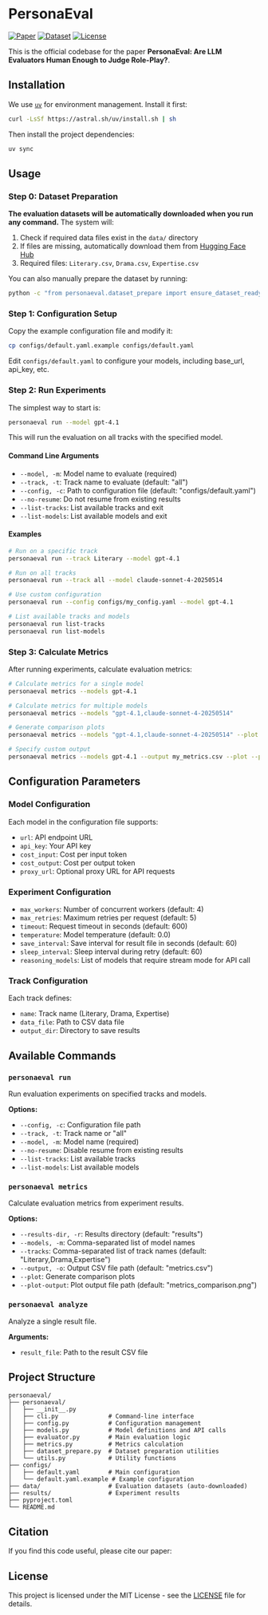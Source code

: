 # PersonaEval

[![Paper](https://img.shields.io/badge/Paper-arXiv-red.svg)](https://github.com/maple-zhou/PersonaEval)
[![Dataset](https://img.shields.io/badge/Dataset-HuggingFace-blue.svg)](https://huggingface.co/datasets/lingfengzhou/PersonaEval)
[![License](https://img.shields.io/badge/License-MIT-green.svg)](LICENSE)

This is the official codebase for the paper **PersonaEval: Are LLM Evaluators Human Enough to Judge Role-Play?**.

## Installation

We use [`uv`](https://github.com/astral-sh/uv) for environment management. Install it first:

```bash
curl -LsSf https://astral.sh/uv/install.sh | sh
```

Then install the project dependencies:

```bash
uv sync
```

## Usage

### Step 0: Dataset Preparation

**The evaluation datasets will be automatically downloaded when you run any command.** The system will:

1. Check if required data files exist in the `data/` directory
2. If files are missing, automatically download them from [Hugging Face Hub](https://huggingface.co/datasets/lingfengzhou/PersonaEval)
3. Required files: `Literary.csv`, `Drama.csv`, `Expertise.csv`

You can also manually prepare the dataset by running:

```bash
python -c "from personaeval.dataset_prepare import ensure_dataset_ready; ensure_dataset_ready()"
```

### Step 1: Configuration Setup

Copy the example configuration file and modify it:

```bash
cp configs/default.yaml.example configs/default.yaml
```

Edit `configs/default.yaml` to configure your models, including base_url, api_key, etc.

### Step 2: Run Experiments

The simplest way to start is:

```bash
personaeval run --model gpt-4.1
```

This will run the evaluation on all tracks with the specified model.

#### Command Line Arguments

- `--model, -m`: Model name to evaluate (required)
- `--track, -t`: Track name to evaluate (default: "all")
- `--config, -c`: Path to configuration file (default: "configs/default.yaml")
- `--no-resume`: Do not resume from existing results
- `--list-tracks`: List available tracks and exit
- `--list-models`: List available models and exit

#### Examples

```bash
# Run on a specific track
personaeval run --track Literary --model gpt-4.1

# Run on all tracks
personaeval run --track all --model claude-sonnet-4-20250514

# Use custom configuration
personaeval run --config configs/my_config.yaml --model gpt-4.1

# List available tracks and models
personaeval run list-tracks
personaeval run list-models
```

### Step 3: Calculate Metrics

After running experiments, calculate evaluation metrics:

```bash
# Calculate metrics for a single model
personaeval metrics --models gpt-4.1

# Calculate metrics for multiple models
personaeval metrics --models "gpt-4.1,claude-sonnet-4-20250514"

# Generate comparison plots
personaeval metrics --models "gpt-4.1,claude-sonnet-4-20250514" --plot

# Specify custom output
personaeval metrics --models gpt-4.1 --output my_metrics.csv --plot --plot-output comparison.png
```

## Configuration Parameters

### Model Configuration

Each model in the configuration file supports:

- `url`: API endpoint URL
- `api_key`: Your API key
- `cost_input`: Cost per input token
- `cost_output`: Cost per output token
- `proxy_url`: Optional proxy URL for API requests

### Experiment Configuration

- `max_workers`: Number of concurrent workers (default: 4)
- `max_retries`: Maximum retries per request (default: 5)
- `timeout`: Request timeout in seconds (default: 600)
- `temperature`: Model temperature (default: 0.0)
- `save_interval`: Save interval for result file in seconds (default: 60)
- `sleep_interval`: Sleep interval during retry (default: 60)
- `reasoning_models`: List of models that require stream mode for API call

### Track Configuration

Each track defines:

- `name`: Track name (Literary, Drama, Expertise)
- `data_file`: Path to CSV data file
- `output_dir`: Directory to save results

## Available Commands

### `personaeval run`

Run evaluation experiments on specified tracks and models.

**Options:**
- `--config, -c`: Configuration file path
- `--track, -t`: Track name or "all"
- `--model, -m`: Model name (required)
- `--no-resume`: Disable resume from existing results
- `--list-tracks`: List available tracks
- `--list-models`: List available models

### `personaeval metrics`

Calculate evaluation metrics from experiment results.

**Options:**
- `--results-dir, -r`: Results directory (default: "results")
- `--models, -m`: Comma-separated list of model names
- `--tracks`: Comma-separated list of track names (default: "Literary,Drama,Expertise")
- `--output, -o`: Output CSV file path (default: "metrics.csv")
- `--plot`: Generate comparison plots
- `--plot-output`: Plot output file path (default: "metrics_comparison.png")

### `personaeval analyze`

Analyze a single result file.

**Arguments:**
- `result_file`: Path to the result CSV file

## Project Structure

```
personaeval/
├── personaeval/
│   ├── __init__.py
│   ├── cli.py              # Command-line interface
│   ├── config.py           # Configuration management
│   ├── models.py           # Model definitions and API calls
│   ├── evaluator.py        # Main evaluation logic
│   ├── metrics.py          # Metrics calculation
│   ├── dataset_prepare.py  # Dataset preparation utilities
│   └── utils.py            # Utility functions
├── configs/
│   ├── default.yaml        # Main configuration
│   └── default.yaml.example # Example configuration
├── data/                   # Evaluation datasets (auto-downloaded)
├── results/                # Experiment results
├── pyproject.toml
└── README.md
```

## Citation

If you find this code useful, please cite our paper:

<!-- ```bibtex
@article{zhou2024personaeval,
  title={PersonaEval: Are LLM Evaluators Human Enough to Judge Role-Play?},
  author={Zhou, Lingfeng and others},
  journal={arXiv preprint},
  year={2024}
}
``` -->

## License

This project is licensed under the MIT License - see the [LICENSE](LICENSE) file for details.